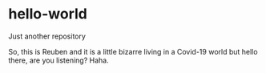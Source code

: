 # hello-world
Just another repository

So, this is Reuben and it is a little bizarre living in a Covid-19 world but hello there, are you listening?  Haha.
